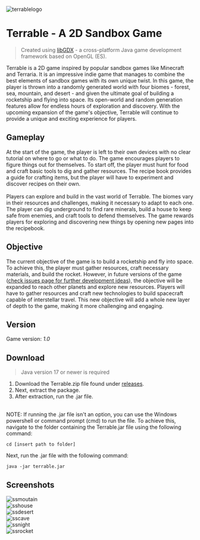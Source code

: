 ![terrablelogo](https://user-images.githubusercontent.com/103279302/218454351-f73efbc9-fb94-4352-9efa-ffeebb4a0180.png)
# Terrable - A 2D Sandbox Game
>Created using <a href=https://libgdx.com/dev/>libGDX</a> - a cross-platform Java game development framework based on OpenGL (ES).

Terrable is a 2D game inspired by popular sandbox games like Minecraft and Terraria. It is an impressive indie game that manages to combine the best elements of sandbox games with its own unique twist. In this game, the player is thrown into a randomly generated world with four biomes - forest, sea, mountain, and desert - and given the ultimate goal of building a rocketship and flying into space. Its open-world and random generation features allow for endless hours of exploration and discovery. With the upcoming expansion of the game's objective, Terrable will continue to provide a unique and exciting experience for players.

## Gameplay
At the start of the game, the player is left to their own devices with no clear tutorial on where to go or what to do. The game encourages players to figure things out for themselves. To start off, the player must hunt for food and craft basic tools to dig and gather resources. The recipe book provides a guide for crafting items, but the player will have to experiment and discover recipes on their own.
<br>
<br>
Players can explore and build in the vast world of Terrable. The biomes vary in their resources and challenges, making it necessary to adapt to each one. The player can dig underground to find rare minerals, build a house to keep safe from enemies, and craft tools to defend themselves. The game rewards players for exploring and discovering new things by opening new pages into the recipebook.

## Objective
The current objective of the game is to build a rocketship and fly into space. To achieve this, the player must gather resources, craft necessary materials, and build the rocket. However, in future versions of the game (<a href=https://github.com/absolutefailure/terrable/issues>check issues page for further development ideas</a>), the objective will be expanded to reach other planets and explore new resources. Players will have to gather resources and craft new technologies to build spacecraft capable of interstellar travel. This new objective will add a whole new layer of depth to the game, making it more challenging and engaging.

## Version
Game version: *1.0*

## Download
>Java version 17 or newer is required

1. Download the Terrable.zip file found under <a href=https://github.com/absolutefailure/terrable/releases/tag/terrable>releases</a>.
2. Next, extract the package.
3. After extraction, run the .jar file.

<br>NOTE: If running the .jar file isn't an option, you can use the Windows powershell or command prompt (cmd) to run the file. To achieve this, navigate to the folder containing the Terrable.jar file using the following command:

    cd [insert path to folder]
Next, run the .jar file with the following command:

    java -jar terrable.jar

## Screenshots
![ssmoutain](https://user-images.githubusercontent.com/103279302/234812325-391948e2-45fd-4e1b-8dd2-c5e3506d6b39.png)
<br>![sshouse](https://user-images.githubusercontent.com/103279302/234812365-0baf0e25-c1f4-4378-bf8a-3371587cb00c.png)
<br>![ssdesert](https://user-images.githubusercontent.com/103279302/234812395-37b0085a-6965-4c47-b185-316d01aa021b.jpg)
<br>![sscave](https://user-images.githubusercontent.com/103279302/234812427-9d288319-1bc9-4b56-aebc-30fb0e9f76b9.jpg)
<br>![ssnight](https://user-images.githubusercontent.com/103279302/234812455-c4ab00b1-761e-4393-90c7-d205392deab4.jpg)
<br>![ssrocket](https://user-images.githubusercontent.com/103279302/234815310-7c55c328-61f3-41d5-b5a8-28710c956ebf.png)

